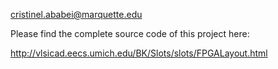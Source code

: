 cristinel.ababei@marquette.edu

Please find the complete source code of this project here:

http://vlsicad.eecs.umich.edu/BK/Slots/slots/FPGALayout.html 
